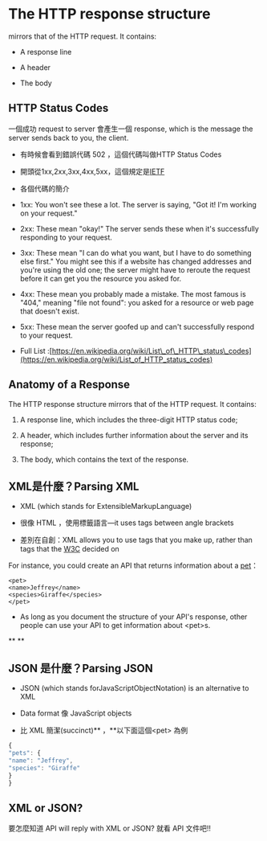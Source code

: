 # **The HTTP response structure**

mirrors that of the HTTP request. It contains:

* A response line

* A header

* The body

## HTTP Status Codes

一個成功 request to server 會產生一個 response, which is the message the server sends back to you, the client.

* 有時候會看到錯誤代碼 502 ，這個代碼叫做HTTP Status Codes

* 開頭從1xx,2xx,3xx,4xx,5xx，這個規定是[IETF](https://en.wikipedia.org/wiki/IETF)

* 各個代碼的簡介

* 1xx: You won't see these a lot. The server is saying, "Got it! I'm working on your request."

* 2xx: These mean "okay!" The server sends these when it's successfully responding to your request.

* 3xx: These mean "I can do what you want, but I have to do something else first." You might see this if a website has changed addresses and you're using the old one; the server might have to reroute the request before it can get you the resource you asked for.

* 4xx: These mean you probably made a mistake. The most famous is "404," meaning "file not found": you asked for a resource or web page that doesn't exist.

* 5xx: These mean the server goofed up and can't successfully respond to your request.

* Full List :[https://en.wikipedia.org/wiki/List\_of\_HTTP\_status\_codes](https://en.wikipedia.org/wiki/List_of_HTTP_status_codes)

## Anatomy of a Response

The HTTP response structure mirrors that of the HTTP request. It contains:

1. A response line, which includes the three-digit HTTP status code;

2. A header, which includes further information about the server and its response;

3. The body, which contains the text of the response.

## XML是什麼？Parsing XML

* XML \(which stands for ExtensibleMarkupLanguage\)

* 很像 HTML ，使用標籤語言—it uses tags between angle brackets

* 差別在自創：XML allows you to use tags that you make up, rather than tags that the [W3C](http://www.w3.org/) decided on

For instance, you could create an API that returns information about a [pet](https://www.codecademy.com/courses/javascript-beginner-en-EID4t/2/3?curriculum_id=50ecb8d45f787a6332000042)：

```
<pet>
<name>Jeffrey</name>
<species>Giraffe</species>
</pet>
```

* As long as you document the structure of your API's response, other people can use your API to get information about &lt;pet&gt;s.

**
**

## **JSON 是什麼？Parsing JSON**

* JSON \(which stands forJavaScriptObjectNotation\) is an alternative to XML

* Data format 像 JavaScript objects

* 比 XML 簡潔\(succinct\)** ，**以下面這個&lt;pet&gt; 為例



```js
{
"pets": {
"name": "Jeffrey",
"species": "Giraffe"
}
}

```



## XML or JSON?

要怎麼知道 API will reply with XML or JSON? 就看 API 文件吧!!


